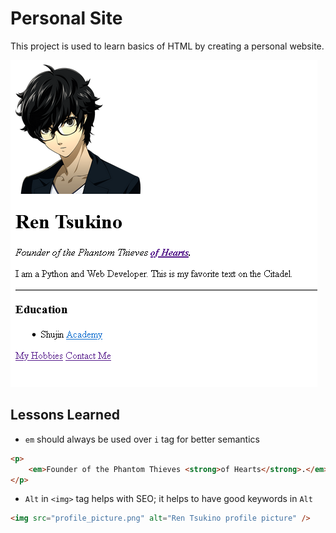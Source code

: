 <!-- Project title here -->

# Personal Site

<!-- Example of project description -->

This project is used to learn basics of HTML by creating a personal website.

![Image Placeholder](index-page_screenshot.PNG)

<!-- Lessons in code -->

## Lessons Learned

- `em` should always be used over `i` tag for better semantics <br>

```html
<p>
	<em>Founder of the Phantom Thieves <strong>of Hearts</strong>.</em>
</p>
```

- `Alt` in `<img>` tag helps with SEO; it helps to have good keywords in `Alt`

```html
<img src="profile_picture.png" alt="Ren Tsukino profile picture" />
```
